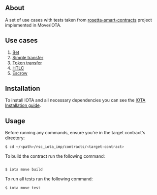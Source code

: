 ## About

A set of use cases with tests taken from [rosetta-smart-contracts](https://github.com/blockchain-unica/rosetta-smart-contracts) project implemented in Move/IOTA.

## Use cases

1. [Bet](contracts/bet)
2. [Simple transfer](contracts/simple_transfer)
3. [Token transfer](contracts/token_transfer)
4. [HTLC](contracts/htlc)
5. [Escrow](contracts/escrow)

## Installation

To install IOTA and all necessary dependencies you can see the [IOTA Installation guide](https://docs.iota.org/developer/getting-started/install-iota).

## Usage

Before running any commands, ensure you're in the target contract's directory:

```bash
$ cd ~/<path>/rsc_iota_imp/contracts/<target-contract>
```

To build the contract run the following command:

```bash

$ iota move build
```

To run all tests run the following command:

```bash
$ iota move test
```
